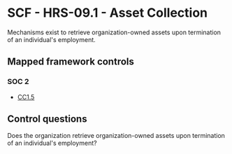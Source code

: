 # SCF - HRS-09.1 - Asset Collection
Mechanisms exist to retrieve organization-owned assets upon termination of an individual's employment.
## Mapped framework controls
### SOC 2
- [CC1.5](../soc2/cc15.md)
  
## Control questions
Does the organization retrieve organization-owned assets upon termination of an individual's employment?
  
